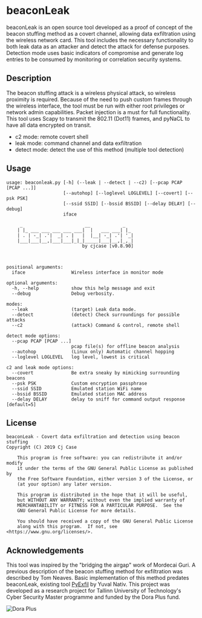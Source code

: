 # beaconLeak

beaconLeak is an open source tool developed as a proof
of concept of the beacon stuffing method as a covert channel,
allowing data exfiltration using the wireless network card. This tool includes
the necessary functionality to both leak data as an attacker and detect the 
attack for defense purposes. Detection mode uses basic indicators of compromise
and generate log entries to be  consumed by monitoring or correlation security 
systems.

## Description

The beacon stuffing attack is a wireless physical attack, so wireless proximity
is required. Because of the need to push custom frames through the wireless 
interface, the tool must be run with either root privileges or network admin 
capabilities. Packet injection is a must for full functionality.  
This tool uses Scapy to transmit the 802.11 (Dot11) frames, and pyNaCL to have
all data encrypted on transit.

* c2 mode: remote covert shell
* leak mode: command channel and data exfiltration
* detect mode: detect the use of this method (multiple tool detection)

## Usage
```
usage: beaconleak.py [-h] (--leak | --detect | --c2) [--pcap PCAP [PCAP ...]]
                     [--autohop] [--loglevel LOGLEVEL] [--covert] [--psk PSK]
                     [--ssid SSID] [--bssid BSSID] [--delay DELAY] [--debug]
                     iface

     _                       __            _
    | |_ ___ ___ ___ ___ ___|  |   ___ ___| |_
    | . | -_| .'|  _| . |   |  |__| -_| .'| '_|
    |___|___|__,|___|___|_|_|_____|___|__,|_,_|
                            by cjcase [v0.8.90]

    

positional arguments:
  iface                 Wireless interface in monitor mode

optional arguments:
  -h, --help            show this help message and exit
  --debug               Debug verbosity.

modes:
  --leak                (target) Leak data mode.
  --detect              (detect) Check surroundings for possible attacks
  --c2                  (attack) Command & control, remote shell

detect mode options:
  --pcap PCAP [PCAP ...]
                        pcap file(s) for offline beacon analysis
  --autohop             (Linux only) Automatic channel hopping
  --loglevel LOGLEVEL   log level, lowest is critical

c2 and leak mode options:
  --covert              Be extra sneaky by mimicking surrounding beacons
  --psk PSK             Custom encryption passphrase
  --ssid SSID           Emulated station WiFi name
  --bssid BSSID         Emulated station MAC address
  --delay DELAY         delay to sniff for command output response [default=5]
```

## License

```
beaconLeak - Covert data exfiltration and detection using beacon stuffing
Copyright (C) 2019 Cj Case

    This program is free software: you can redistribute it and/or modify
    it under the terms of the GNU General Public License as published by
    the Free Software Foundation, either version 3 of the License, or
    (at your option) any later version.

    This program is distributed in the hope that it will be useful,
    but WITHOUT ANY WARRANTY; without even the implied warranty of
    MERCHANTABILITY or FITNESS FOR A PARTICULAR PURPOSE.  See the
    GNU General Public License for more details.

    You should have received a copy of the GNU General Public License
    along with this program.  If not, see <https://www.gnu.org/licenses/>.
```

## Acknowledgements

This tool was inspired by the "bridging the airgap" work of Mordecai Guri. 
A previous description of the beacon stuffing method for exfiltration was 
described by Tom Neaves.
Basic implementation of this method predates beaconLeak, existing tool
 [PyExfil](https://github.com/ytisf/PyExfil/) by Yuval Nativ. 
This project was developed as a research project for Tallinn University of 
Technology's Cyber Security Master programme and funded by the Dora Plus fund.

![Dora Plus](http://haridus.archimedes.ee/sites/default/files/EU_Regional_Development_Fund_horizontal.jpg)